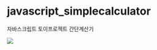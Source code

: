 # javascript_simplecalculator
자바스크립트 토이프로젝트 간단계산기

<img src="https://user-images.githubusercontent.com/128016593/228252928-39ef5a9d-e88e-453c-98e3-e70957161bcc.PNG">

